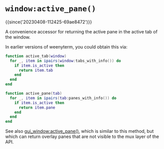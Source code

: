 # `window:active_pane()`

{{since('20230408-112425-69ae8472')}}

A convenience accessor for returning the active pane in the active tab of the window.

In earlier versions of weenyterm, you could obtain this via:

```lua
function active_tab(window)
  for _, item in ipairs(window:tabs_with_info()) do
    if item.is_active then
      return item.tab
    end
  end
end

function active_pane(tab)
  for _, item in ipairs(tab:panes_with_info()) do
    if item.is_active then
      return item.pane
    end
  end
end
```

See also [gui_window:active_pane()](../window/active_pane.md), which is similar
to this method, but which can return overlay panes that are not visible to
the mux layer of the API.

